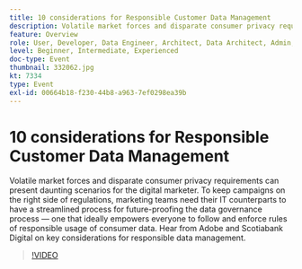 ```yaml
---
title: 10 considerations for Responsible Customer Data Management
description: Volatile market forces and disparate consumer privacy requirements can present daunting scenarios for the digital marketer. To keep campaigns on the right side of regulations, marketing teams need their IT counterparts to have a streamlined process for future-proofing the data governance process — one that ideally empowers everyone to follow and enforce rules of responsible usage of consumer data. Hear from Adobe and Scotiabank Digital on key considerations for responsible data management.
feature: Overview
role: User, Developer, Data Engineer, Architect, Data Architect, Admin, Leader
level: Beginner, Intermediate, Experienced
doc-type: Event
thumbnail: 332062.jpg
kt: 7334
type: Event
exl-id: 00664b18-f230-44b8-a963-7ef0298ea39b
---
```

# 10 considerations for Responsible Customer Data Management

Volatile market forces and disparate consumer privacy requirements can present daunting scenarios for the digital marketer. To keep campaigns on the right side of regulations, marketing teams need their IT counterparts to have a streamlined process for future-proofing the data governance process — one that ideally empowers everyone to follow and enforce rules of responsible usage of consumer data. Hear from Adobe and Scotiabank Digital on key considerations for responsible data management.

>[!VIDEO](https://video.tv.adobe.com/v/332062/?quality=12&learn=on)

